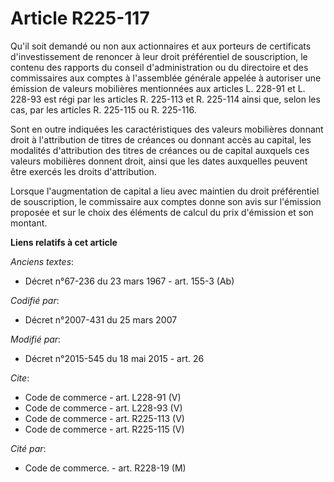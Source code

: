 # Article R225-117

Qu'il soit demandé ou non aux actionnaires et aux porteurs de certificats d'investissement de renoncer à leur droit
préférentiel de souscription, le contenu des rapports du conseil d'administration ou du directoire et des commissaires aux
comptes à l'assemblée générale appelée à autoriser une émission de valeurs mobilières mentionnées aux articles L. 228-91 et
L. 228-93 est régi par les articles R. 225-113 et R. 225-114 ainsi que, selon les cas, par les articles R. 225-115 ou R.
225-116. 

Sont en outre indiquées les caractéristiques des valeurs mobilières donnant droit à l'attribution de titres de créances ou
donnant accès au capital, les modalités d'attribution des titres de créances ou de capital auxquels ces valeurs mobilières
donnent droit, ainsi que les dates auxquelles peuvent être exercés les droits d'attribution. 

Lorsque l'augmentation de capital a lieu avec maintien du droit préférentiel de souscription, le commissaire aux comptes
donne son avis sur l'émission proposée et sur le choix des éléments de calcul du prix d'émission et son montant.

**Liens relatifs à cet article**

_Anciens textes_:

  - Décret n°67-236 du 23 mars 1967 - art. 155-3 (Ab)

_Codifié par_:

  - Décret n°2007-431 du 25 mars 2007

_Modifié par_:

  - Décret n°2015-545 du 18 mai 2015 - art. 26

_Cite_:

  - Code de commerce - art. L228-91 (V)
  - Code de commerce - art. L228-93 (V)
  - Code de commerce - art. R225-113 (V)
  - Code de commerce - art. R225-115 (V)

_Cité par_:

  - Code de commerce. - art. R228-19 (M)
